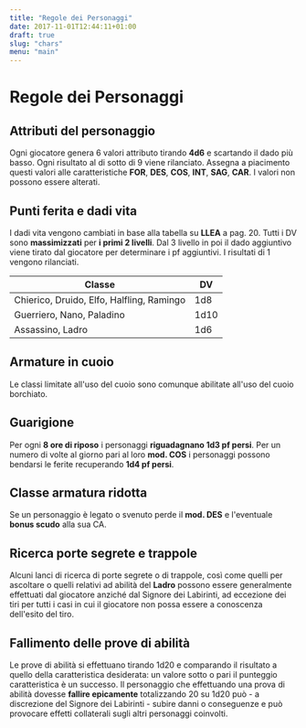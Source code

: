 ```yaml
---
title: "Regole dei Personaggi"
date: 2017-11-01T12:44:11+01:00
draft: true
slug: "chars"
menu: "main"
---
```

# Regole dei Personaggi

## Attributi del personaggio

Ogni giocatore genera 6 valori attributo tirando **4d6** e scartando il dado più basso.
Ogni risultato al di sotto di 9 viene rilanciato. Assegna a piacimento questi valori alle caratteristiche **FOR**, **DES**, **COS**, **INT**, **SAG**, **CAR**. I valori non possono essere alterati.

## Punti ferita e dadi vita

I dadi vita vengono cambiati in base alla tabella su **LLEA** a pag. 20. Tutti i DV sono **massimizzati** per **i primi 2 livelli**. Dal 3 livello in poi il dado aggiuntivo viene tirato dal giocatore per determinare i pf aggiuntivi. I risultati di 1 vengono rilanciati.

| Classe                                    | DV   |
|-------------------------------------------|------|
| Chierico, Druido, Elfo, Halfling, Ramingo | 1d8  |
| Guerriero, Nano, Paladino                 | 1d10 |
| Assassino, Ladro                          | 1d6  |

## Armature in cuoio

Le classi limitate all'uso del cuoio sono comunque abilitate all'uso del cuoio borchiato.

## Guarigione

Per ogni **8 ore di riposo** i personaggi **riguadagnano 1d3 pf persi**. Per un numero di volte al giorno pari al loro **mod. COS** i personaggi possono bendarsi le ferite recuperando **1d4 pf persi**.

## Classe armatura ridotta

Se un personaggio è legato o svenuto perde il **mod. DES** e l'eventuale **bonus scudo** alla sua CA.

## Ricerca porte segrete e trappole

Alcuni lanci di ricerca di porte segrete o di trappole, così come quelli per ascoltare o quelli relativi ad abilità del **Ladro** possono essere generalmente effettuati dal giocatore anziché dal Signore dei Labirinti, ad eccezione dei tiri per tutti i casi in cui il giocatore non possa essere a conoscenza dell'esito del tiro.

## Fallimento delle prove di abilità

Le prove di abilità si effettuano tirando 1d20 e comparando il risultato a quello della caratteristica desiderata: un valore sotto o pari il punteggio caratteristica è un successo.  Il personaggio che effettuando una prova di abilità dovesse **fallire epicamente** totalizzando 20 su 1d20 può - a discrezione del Signore dei Labirinti - subire danni o conseguenze e può provocare effetti collaterali sugli altri personaggi coinvolti.